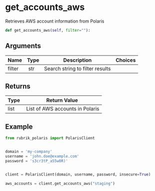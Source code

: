 # get_accounts_aws

Retrieves AWS account information from Polaris

```py
def get_accounts_aws(self, filter=""):
```

## Arguments

| Name        | Type | Description                                                                 | Choices |
|-------------|------|-----------------------------------------------------------------------------|---------|
| filter  | str | Search string to filter results |  |


## Returns

| Type | Return Value                                                                                  |
|------|-----------------------------------------------------------------------------------------------|
| list | List of AWS accounts in Polaris |



## Example

```py
from rubrik_polaris import PolarisClient


domain = 'my-company'
username = 'john.doe@example.com'
password = 's3cr3tP_a55w0R)'


client = PolarisClient(domain, username, password, insecure=True)

aws_accounts = client.get_accounts_aws("staging")

```
